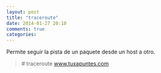 ```yaml
---
layout: post
title: "traceroute"
date: 2014-01-27 20:10
comments: true
categories: 
---
```

Permite seguir la pista de un paquete desde un host a otro.

>\# traceroute www.tuxapuntes.com

